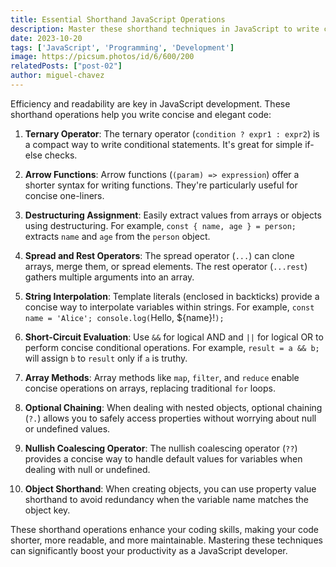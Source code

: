 ```yaml
---
title: Essential Shorthand JavaScript Operations
description: Master these shorthand techniques in JavaScript to write cleaner and more concise code
date: 2023-10-20
tags: ['JavaScript', 'Programming', 'Development']
image: https://picsum.photos/id/6/600/200
relatedPosts: ["post-02"]
author: miguel-chavez
---
```


Efficiency and readability are key in JavaScript development. These shorthand operations help you write concise and elegant code:

1. **Ternary Operator**: The ternary operator (`condition ? expr1 : expr2`) is a compact way to write conditional statements. It's great for simple if-else checks.

2. **Arrow Functions**: Arrow functions (`(param) => expression`) offer a shorter syntax for writing functions. They're particularly useful for concise one-liners.

3. **Destructuring Assignment**: Easily extract values from arrays or objects using destructuring. For example, `const { name, age } = person;` extracts `name` and `age` from the `person` object.

4. **Spread and Rest Operators**: The spread operator (`...`) can clone arrays, merge them, or spread elements. The rest operator (`...rest`) gathers multiple arguments into an array.

5. **String Interpolation**: Template literals (enclosed in backticks) provide a concise way to interpolate variables within strings. For example, `const name = 'Alice'; console.log(`Hello, ${name}!`);`

6. **Short-Circuit Evaluation**: Use `&&` for logical AND and `||` for logical OR to perform concise conditional operations. For example, `result = a && b;` will assign `b` to `result` only if `a` is truthy.

7. **Array Methods**: Array methods like `map`, `filter`, and `reduce` enable concise operations on arrays, replacing traditional `for` loops.

8. **Optional Chaining**: When dealing with nested objects, optional chaining (`?.`) allows you to safely access properties without worrying about null or undefined values.

9. **Nullish Coalescing Operator**: The nullish coalescing operator (`??`) provides a concise way to handle default values for variables when dealing with null or undefined.

10. **Object Shorthand**: When creating objects, you can use property value shorthand to avoid redundancy when the variable name matches the object key.

These shorthand operations enhance your coding skills, making your code shorter, more readable, and more maintainable. Mastering these techniques can significantly boost your productivity as a JavaScript developer.
